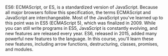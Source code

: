ES6: ECMAScript, or ES, is a standardized version of JavaScript. 
Because all major browsers follow this specification, the terms ECMAScript and JavaScript are interchangeable.
Most of the JavaScript you've learned up to this point was in ES5 (ECMAScript 5), which was finalized in 2009. 
While you can still write programs in ES5, JavaScript is constantly evolving, and new features are released every year.
ES6, released in 2015, added many powerful new features to the language. In this course, you'll learn these new features, 
including arrow functions, destructuring, classes, promises, and modules.
